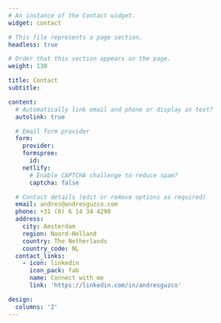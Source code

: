 ```yaml
---
# An instance of the Contact widget.
widget: contact

# This file represents a page section.
headless: true

# Order that this section appears on the page.
weight: 130

title: Contact
subtitle:

content:
  # Automatically link email and phone or display as text?
  autolink: true

  # Email form provider
  form:
    provider:
    formspree:
      id:
    netlify:
      # Enable CAPTCHA challenge to reduce spam?
      captcha: false

  # Contact details (edit or remove options as required)
  email: andres@andresguzco.com
  phone: +31 (0) 6 14 34 4290
  address:
    city: Amsterdam
    region: Noord-Holland
    country: The Netherlands
    country_code: NL
  contact_links:
    - icon: linkedin
      icon_pack: fab
      name: Connect with me
      link: 'https://linkedin.com/in/andresguzco'

design:
  columns: '2'
---
```

